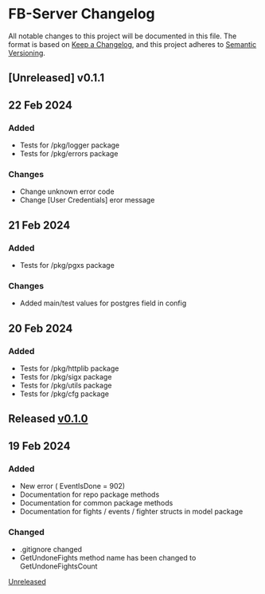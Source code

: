 # FB-Server Changelog

All notable changes to this project will be documented in this file.
The format is based on [Keep a Changelog](https://keepachangelog.com/en/1.0.0/),
and this project adheres to [Semantic Versioning](https://semver.org/spec/v2.0.0.html).

## [Unreleased] v0.1.1

## 22 Feb 2024

### Added

-   Tests for /pkg/logger package
-   Tests for /pkg/errors package

### Changes

-   Change unknown error code
-   Change [User Credentials] eror message

## 21 Feb 2024

### Added

-   Tests for /pkg/pgxs package

### Changes

-   Added main/test values for postgres field in config

## 20 Feb 2024

### Added

-   Tests for /pkg/httplib package
-   Tests for /pkg/sigx package
-   Tests for /pkg/utils package
-   Tests for /pkg/cfg package

## Released [v0.1.0]

## 19 Feb 2024

### Added

-   New error ( EventIsDone = 902)
-   Documentation for repo package methods
-   Documentation for common package methods
-   Documentation for fights / events / fighter structs in model package

### Changed

-   .gitignore changed
-   GetUndoneFights method name has been changed to GetUndoneFightsCount

[Unreleased](https://github.com/DoRightt/fb-server/compare/v0.1.0...main)

[v0.1.0]: https://github.com/DoRightt/fb-server/tree/v0.1.0
